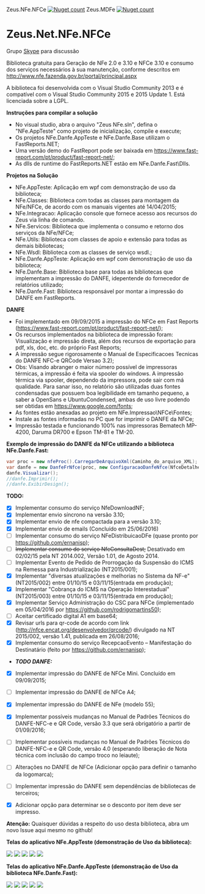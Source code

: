 Zeus.NFe.NFCe  [![Nuget count](http://img.shields.io/nuget/v/Zeus.Net.NFe.NFCe.svg)](http://www.nuget.org/packages/Zeus.Net.NFe.NFCe/)
Zeus.MDFe  [![Nuget count](https://img.shields.io/nuget/v/Zeus.Net.MDFe.svg)](http://www.nuget.org/packages/Zeus.Net.MDFe/)

Zeus.Net.NFe.NFCe
=================
Grupo [Skype](https://join.skype.com/CJbtNPlvbycL) para discussão

Biblioteca gratuita para Geração de NFe 2.0 e 3.10 e NFCe 3.10 e consumo dos serviços necessários à sua manutenção, conforme descritos em http://www.nfe.fazenda.gov.br/portal/principal.aspx

A biblioteca foi desenvolvida com o Visual Studio Community 2013 e é compatível com o Visual Studio Community 2015 e 2015 Update 1.
Está licenciada sobre a LGPL.

**Instruções para compilar a solução**
- No visual studio, abra o arquivo "Zeus NFe.sln", defina o "NFe.AppTeste" como projeto de inicialização, compile e execute;
- Os projetos NFe.Danfe.AppTeste e NFe.Danfe.Base utilizam o FastReports.NET;
- Uma versão demo do FastReport pode ser baixada em https://www.fast-report.com/pt/product/fast-report-net/;
- As dlls de runtime do FastReports.NET estão em NFe.Danfe.Fast\Dlls.

**Projetos na Solução**
- NFe.AppTeste: Aplicação em wpf com demonstração de uso da biblioteca;
- NFe.Classes: Biblioteca com todas as classes para montagem da NFe/NFCe, de acordo com os manuais vigentes até 14/04/2015;
- NFe.Integracao: Aplicação console que fornece acesso aos recursos do Zeus via linha de comando.
- NFe.Servicos: Biblioteca que implementa o consumo e retorno dos serviços da NFe/NFCe;
- NFe.Utils: Biblioteca com classes de apoio e extensão para todas as demais bibliotecas;
- NFe.Wsdl: Biblioteca com as classes de serviço wsdl.;
- NFe.Danfe.AppTeste: Aplicação em wpf com demonstração de uso da biblioteca;
- NFe.Danfe.Base: Biblioteca base para todas as bibliotecas que implementam a impressão do DANFE, idepentende do fornecedor de relatórios utilizado;
- NFe.Danfe.Fast: Biblioteca responsável por montar a impressão do DANFE em FastReports.

**DANFE**
- Foi implementado em 09/09/2015 a impressão do NFCe em Fast Reports (https://www.fast-report.com/pt/product/fast-report-net/);
- Os recursos implementados na biblioteca de impressão foram: Visualização e impressão direta, além dos recursos de exportação para pdf, xls, doc, etc. do próprio Fast Reports;
- A impressão segue rigorosamente o Manual de Especificacoes Tecnicas do DANFE NFC-e QRCode Versao 3.2);
- Obs: Visando abranger o maior número possível de impressoras térmicas, a impressão é feita via spooler do windows. A impressão térmica via spooler, dependendo da impressora, pode sair com má qualidade. Para sanar isso, no relatório são utilizadas duas fontes condensadas que possuem boa legibilidade em tamanho pequeno, a saber a OpenSans e UbuntuCondensed, ambas de uso livre podendo ser obtidas em https://www.google.com/fonts;
- As fontes estão anexadas ao projeto em NFe.Impressao\NFCe\Fontes;
- Instale as fontes informadas no PC que for imprimir o DANFE da NFCe;
- Impressão testada e funcionando 100% nas impressoras Bematech MP-4200, Daruma DR700 e Epson TM-81 e TM-20.

**Exemplo de impressão do DANFE da NFCe utilizando a biblioteca NFe.Danfe.Fast:**

```cs
var proc = new nfeProc().CarregarDeArquivoXml(Caminho_do_arquivo_XML);
var danfe = new DanfeFrNfce(proc, new ConfiguracaoDanfeNfce(NfceDetalheVendaNormal.UmaLinha, NfceDetalheVendaContigencia.UmaLinha, null/*Logomarca em byte[]*/), "00001", "XXXXXXXXXXXXXXXXXXXXXXXXXX");
danfe.Visualizar();
//danfe.Imprimir();
//danfe.ExibirDesign();

```


**TODO:**
- [x] Implementar consumo do serviço NfeDownloadNF;
- [x] Implementar envio síncrono na versão 3.10;
- [x] Implementar envio de nfe compactada para a versão 3.10;
- [x] Implementar envio de emails (Concluído em 25/06/2016)
- [ ] Implementar consumo do serviço NFeDistribuicaoDFe (quase pronto por https://github.com/ernanisp);
- [ ] ~~Implementar consumo do serviço NfeConsultaDest;~~ Desativado em 02/02/15 pela NT 2014.002, Versão 1.01, de Agosto 2014.
- [ ] Implementar Evento de Pedido de Prorrogação da Suspensão do ICMS na Remessa para Industrialização (NT2015/001);
- [x] Implementar "diversas atualizações e melhorias no Sistema da NF-e" (NT2015/002) entre 01/10/15 e 03/11/15(entrada em produção);
- [x] Implementar "Cobrança do ICMS na Operação Interestadual" (NT2015/003) entre 01/10/15 e 03/11/15(entrada em produção);
- [x] Implementar Serviço Administração do CSC para NFCe (implementado em 05/04/2016 por https://github.com/rodrigomartins50);
- [ ] Aceitar certificado digital A1 em base64;
- [x] Revisar urls para qr-code de acordo com link (http://nfce.encat.org/desenvolvedor/qrcode/) divulgado na NT 2015/002, versão 1.41, publicada em 26/08/2016;
- [x] Implementar consumo do serviço RecepcaoEvento – Manifestação do Destinatário (feito por https://github.com/ernanisp);
- ***TODO DANFE:***
- [x] Implementar impressão do DANFE de NFCe Mini. Concluído em 09/09/2015;
- [ ] Implementar impressão do DANFE de NFCe A4;
- [x] Implementar impressão do DANFE de NFe (modelo 55);
- [x] Implementar possíveis mudanças no Manual de Padrões Técnicos do DANFE-NFC-e e QR Code, versão 3.3 que será obrigatório a
 partir de  01/09/2016;
- [ ] Implementar possíveis mudanças no Manual de Padrões Técnicos do DANFE-NFC-e e QR Code, versão 4.0 (esperando liberação de Nota técnica com inclusão do campo troco no leiaute);
- [ ] Alterações no DANFE de NFCe (Adicionar opção para definir o tamanho da logomarca);
- [ ] Implementar impressão do DANFE sem dependências de bibliotecas de terceiros;
- [x] Adicionar opção para determinar se o desconto por item deve ser impresso.

 
**Atenção:**
Quaisquer dúvidas a respeito do uso desta biblioteca, abra um novo Issue aqui mesmo no github!

**Telas do aplicativo NFe.AppTeste (demonstração de Uso da biblioteca):**

![](http://www.zeusautomacao.com.br/imagens/git/01.png)
![](http://www.zeusautomacao.com.br/imagens/git/02.png)
![](http://www.zeusautomacao.com.br/imagens/git/03.png)
![](http://www.zeusautomacao.com.br/imagens/git/04.png)
![](http://www.zeusautomacao.com.br/imagens/git/05.png)


**Telas do aplicativo NFe.Danfe.AppTeste (demonstração de Uso da biblioteca NFe.Danfe.Fast):**

![](http://www.zeusautomacao.com.br/imagens/git/07.png)
![](http://www.zeusautomacao.com.br/imagens/git/08.png)
![](http://www.zeusautomacao.com.br/imagens/git/09.png)
![](http://www.zeusautomacao.com.br/imagens/git/10.png)
![](http://www.zeusautomacao.com.br/imagens/git/11.jpg)
